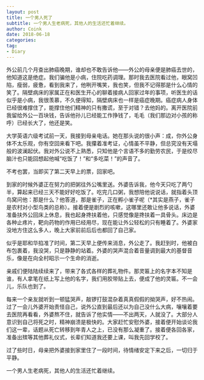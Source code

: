```yaml
---
layout: post
title: 一个男人死了
subtitle: 一个男人生老病死，其他人的生活还忙着继续。
author: Coink
date: 2018-06-18
categories:
tag:
- Diary
---
```


外公前几个月查出肺癌晚期，谁却也不敢告诉他——外公的母亲便是肺癌去世的，他知道这是绝症。我们骗他是小病，住院吃药调理。那时我去医院看过他，眼窝凹陷，瘦弱，疲惫，看到我来了，他咧开嘴笑，我也笑，但我不记得那是什么心情的笑了。隔壁病床的家属正在和医生开心的聊着接病人回家过年的事项，听医生的话似乎是小病，我很羡慕，不久便得知，隔壁病床也一样是癌症晚期。癌症病人身体已经很难撑住了，能撑住他们精神的只有撒谎，至于对错？去他妈的。离开医院前我留给外公一百块钱，告诉他孙儿已经能工作挣钱了，毛毛（我们那边对小孩的称呼）已经长大了，他还是笑。

大学英语六级考试前一天，我接到母亲电话。她在那头说的很小声：成，你外公身体不太乐观，你有空回来看下吧。我攥着准考证，心情虽不平静，但总究没有天塌般的波澜起伏。我对外公说不上熟悉，只知他是个言语不多的勤劳农民，于是绞尽脑汁也只能回想起他喊“吃饭了！”和“多吃菜！”的声音了。

不考也罢，当即买了第二天早上的票，回家吧。

到家的时候外婆正在努力的把粥往外公嘴里送。外婆告诉我，他今天只吃了两勺半，算起来已经三天不能好好吃饭了。吃完几口粥，我想陪他说说话，就指着头顶鸟窝问他：那是什么？他答道，那是雀子，正在孵小雀子呢（*其实是燕子，雀子是农村对小型鸟类的总称）。接着便是剧烈的咳嗽，这哪里还敢让他多说话，外婆准备扶外公回床上休息，我也起身搀扶着他，只感觉像是搀扶着一具骨头。床边是各种止疼片，靶向药物的作用已经用尽，现在能让外公轻松的只有睡着了。外婆家没地方住这么多人，晚上大家前前后后也都回了自己家。

似乎是耶和华掐准了时间，第二天早上便传来消息，外公走了。我赶到时，他被白布包裹着，我没哭，只是静静的站着。外婆的哭声混合着音量调到最大的基督音乐，像是在向全村昭示一个生命的消逝。

亲戚们便陆陆续续来了，带来了各式各样的葬礼物件。那灵匾上的名字本不知是谁，有人拿笔在纸上写上他的名字，我们用胶带贴上去，便成了他的灵匾。不一会儿，乐队也到了。

每来一个亲友就听到一顿猛哭声，敲锣打鼓混杂着真真假假的拗哭声，好不热闹。过了一会儿外婆开始责怪自己，说外公直到最后还以为自己没什么大病，嚷嚷着要去医院再看看，外婆熬不住，就告诉了他实情——不出两天，人就没了。大部分人意识到自己将死之时，精神崩溃是极快的。大家赶忙安慰外婆，接着便开始谈论我们这一辈，话题从死亡转移到年青人之上，已没有那么凝重了。接着便各回各家，准备出殡等其他葬礼仪式，长辈们知道我还要上课，叫我先回学校了。

过了些时日，母亲把外婆接到家里住了一段时间，待情绪安定下来之后，一切归于平静。

一个男人生老病死，其他人的生活还忙着继续。